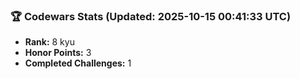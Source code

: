### 🏆 Codewars Stats (Updated: 2025-10-15 00:41:33 UTC)

- **Rank:** 8 kyu
- **Honor Points:** 3
- **Completed Challenges:** 1
